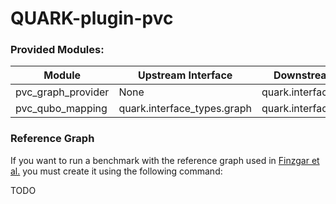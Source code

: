 # QUARK-plugin-pvc


### Provided Modules:

| Module               | Upstream Interface          | Downstream Interface        |
|----------------------| --------------------------- | --------------------------- |
| pvc_graph_provider   | None                        | quark.interface_types.graph |
| pvc_qubo_mapping     | quark.interface_types.graph | quark.interface_types.qubo  |

### Reference Graph

If you want to run a benchmark with the reference graph used in [Finzgar et al.](https://arxiv.org/pdf/2202.03028)
you must create it using the following command:

TODO